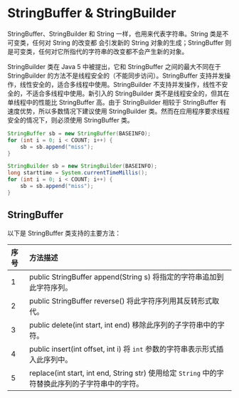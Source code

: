 # StringBuffer & StringBuilder

StringBuffer、StringBuilder 和 String 一样，也用来代表字符串。String 类是不可变类，任何对 String 的改变都 会引发新的 String 对象的生成；StringBuffer 则是可变类，任何对它所指代的字符串的改变都不会产生新的对象。

StringBuilder 类在 Java 5 中被提出，它和 StringBuffer 之间的最大不同在于 StringBuilder 的方法不是线程安全的（不能同步访问）。StringBuffer 支持并发操作，线性安全的，适合多线程中使用。StringBuilder 不支持并发操作，线性不安全的，不适合多线程中使用。新引入的 StringBuilder 类不是线程安全的，但其在单线程中的性能比 StringBuffer 高。由于 StringBuilder 相较于 StringBuffer 有速度优势，所以多数情况下建议使用 StringBuilder 类。然而在应用程序要求线程安全的情况下，则必须使用 StringBuffer 类。

```java
StringBuffer sb = new StringBuffer(BASEINFO);  
for (int i = 0; i < COUNT; i++) {  
    sb = sb.append("miss");  
}

StringBuilder sb = new StringBuilder(BASEINFO);  
long starttime = System.currentTimeMillis();  
for (int i = 0; i < COUNT; i++) {  
    sb = sb.append("miss");  
}
```

## StringBuffer

以下是 StringBuffer 类支持的主要方法：

| 序号 | 方法描述                                                                                         |
| :--- | :----------------------------------------------------------------------------------------------- |
| 1    | public StringBuffer append(String s) 将指定的字符串追加到此字符序列。                            |
| 2    | public StringBuffer reverse() 将此字符序列用其反转形式取代。                                     |
| 3    | public delete(int start, int end) 移除此序列的子字符串中的字符。                                 |
| 4    | public insert(int offset, int i) 将 `int` 参数的字符串表示形式插入此序列中。                     |
| 5    | replace(int start, int end, String str) 使用给定 `String` 中的字符替换此序列的子字符串中的字符。 |
